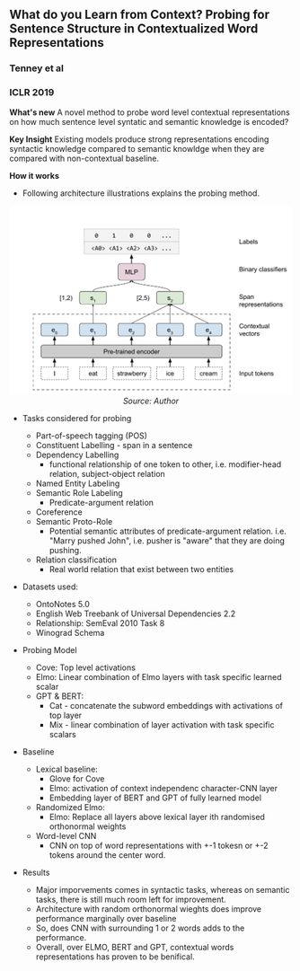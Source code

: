 ## What do you Learn from Context? Probing for Sentence Structure in Contextualized Word Representations
### Tenney et al
### ICLR 2019

**What's new**
A novel method to probe word level contextual representations on how much sentence level syntatic and semantic knowledge is encoded?

**Key Insight** Existing models produce strong representations encoding syntactic knowledge compared to semantic knowldge when they are compared with non-contextual baseline.

**How it works** 

* Following architecture illustrations explains the probing method.

<p align="center">
<img width=600 src="images/edge_probing_architecture.png">
<em>Source: Author</em>
</p>

* Tasks considered for probing
    * Part-of-speech tagging (POS) 
    * Constituent Labelling - span in a sentence
    * Dependency Labelling 
        * functional relationship of one token to other, i.e. modifier-head relation, subject-object relation
    * Named Entity Labeling
    * Semantic Role Labeling
        * Predicate-argument relation
    * Coreference
    * Semantic Proto-Role
        * Potential semantic attributes of predicate-argument relation. i.e. "Marry pushed John", i.e. pusher is "aware" that they are doing pushing.
    * Relation classification
        * Real world relation that exist between two entities

* Datasets used:
    * OntoNotes 5.0
    * English Web Treebank of Universal Dependencies 2.2
    * Relationship: SemEval 2010 Task 8
    * Winograd Schema

* Probing Model
    * Cove: Top level activations 
    * Elmo: Linear combination of Elmo layers with task specific learned scalar
    * GPT & BERT:
        * Cat - concatenate the subword embeddings with activations of top layer
        * Mix - linear combination of layer activation with task specific scalars

* Baseline
    * Lexical baseline:
        * Glove for Cove
        * Elmo: activation of context independenc character-CNN layer
        * Embedding layer of BERT and GPT of fully learned model
    * Randomized Elmo:
        * Elmo: Replace all layers above lexical layer ith randomised orthonormal weights
    * Word-level CNN
        * CNN on top of word representations with +-1 tokesn or +-2 tokens around the center word.

* Results
    * Major imporvements comes in syntactic tasks, whereas on semantic tasks, there is still much room left for improvement.
    * Architecture with random orthonormal wieghts does improve performance marginally over baseline
    * So, does CNN with surrounding 1 or 2 words adds to the performance. 
    * Overall, over ELMO, BERT and GPT, contextual words representations has proven to be benifical.

    


